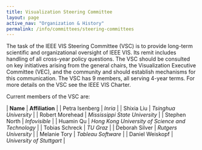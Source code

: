 ```yaml
---
title: Visualization Steering Committee
layout: page
active_nav: "Organization & History"
permalink: /info/committees/steering-committees
---
```


The task of the IEEE VIS Steering Committee (VSC) is to provide long-term scientific and organizational oversight of IEEE VIS.  Its remit includes handling of all cross-year policy questions. The VSC should be consulted on key initiatives arising from the general chairs, the Visualization Executive Committee (VEC), and the community and should establish mechanisms for this communication. The VSC has 9 members, all serving 4-year terms. For more details on the VSC see the IEEE VIS Charter.

Current members of the VSC are:

| **Name** | **Affiliation** |
| Petra Isenberg | *Inria* |
| Shixia Liu | *Tsinghua University* |
| Robert Morehead | *Mississippi State University* |
| Stephen North | *Infovisible* |
| Huamin Qu | *Hong Kong University of Science and Technology* |
| Tobias Schreck | *TU Graz* |
| Deborah Silver | *Rutgers University* |
| Melanie Tory | *Tableau Software* |
| Daniel Weiskopf | *University of Stuttgart* |


